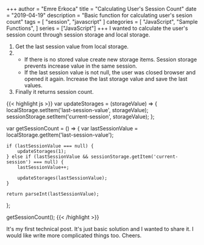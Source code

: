 +++
author = "Emre Erkoca"
title = "Calculating User's Session Count"
date = "2019-04-19"
description = "Basic function for calculating user's sesion count"
tags = [
    "session",
    "javascript"
]
categories = [
    "JavaScript",
    "Sample Functions",
]
series = ["JavaScript"]
+++
I wanted to calculate the user's session count through session storage and local storage. 
<!--more-->

1. Get the last session value from local storage.
2.  
    *  If there is no stored value create new storage items. Session storage prevents increase value in the same session.
    *  If the last session value is not null, the user was closed browser and opened it again. Increase the last storage value and save the last values. 
3.  Finally it returns session count.

{{< highlight js >}}
var updateStorages = (storageValue) => {
    localStorage.setItem('last-session-value', storageValue);
    sessionStorage.setItem('current-session', storageValue);
};

var getSessionCount = () => {
    var lastSessionValue = localStorage.getItem('last-session-value');

    if (lastSessionValue === null) {
        updateStorages(1);
    } else if (lastSessionValue && sessionStorage.getItem('current-session') === null) {
        lastSessionValue++;

        updateStorages(lastSessionValue);
    }

    return parseInt(lastSessionValue);
};


getSessionCount();
{{< /highlight >}}

It's my first technical post. It's just basic solution and I wanted to share it. I would like write more complicated things too. Cheers.  

